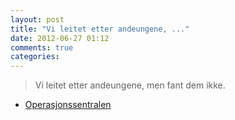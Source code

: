 ```yaml
---
layout: post
title: "Vi leitet etter andeungene, ..."
date: 2012-06-27 01:12
comments: true
categories: 
---
```

> Vi leitet etter andeungene, men fant dem ikke. 
- [Operasjonssentralen](http://twitter.com/oslopolitiops/status/217893121835544578)
